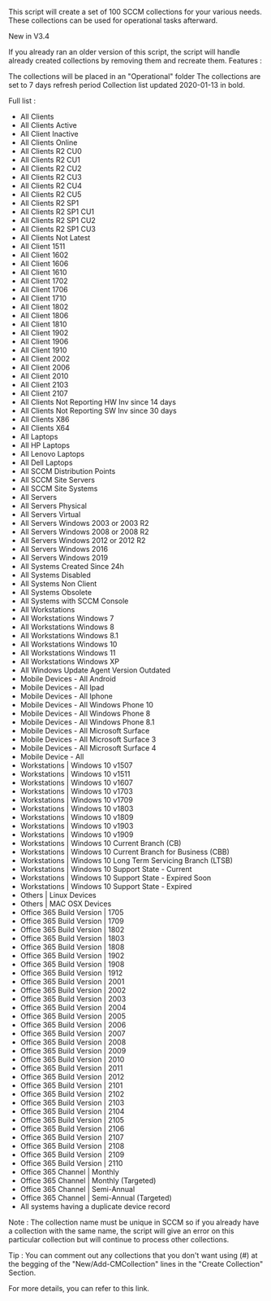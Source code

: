 This script will create a set of 100 SCCM collections for your various needs. These collections can be used for operational tasks afterward.

New in V3.4

If you already ran an older version of this script, the script will handle already created collections by removing them and recreate them.
Features :

The collections will be placed in an "Operational" folder
The collections are set to 7 days refresh period
Collection list updated 2020-01-13 in bold.

Full list :
- All Clients
- All Clients Active
- All Client Inactive
- All Clients Online
- All Clients R2 CU0
- All Clients R2 CU1
- All Clients R2 CU2
- All Clients R2 CU3
- All Clients R2 CU4
- All Clients R2 CU5
- All Clients R2 SP1
- All Clients R2 SP1 CU1
- All Clients R2 SP1 CU2
- All Clients R2 SP1 CU3
- All Clients Not Latest
- All Client 1511
- All Client 1602
- All Client 1606
- All Client 1610
- All Client 1702
- All Client 1706
- All Client 1710
- All Client 1802
- All Client 1806
- All Client 1810
- All Client 1902
- All Client 1906
- All Client 1910
- All Client 2002
- All Client 2006
- All Client 2010
- All Client 2103
- All Client 2107
- All Clients Not Reporting HW Inv since 14 days
- All Clients Not Reporting SW Inv since 30 days
- All Clients X86
- All Clients X64
- All Laptops
- All HP Laptops
- All Lenovo Laptops
- All Dell Laptops
- All SCCM Distribution Points
- All SCCM Site Servers
- All SCCM Site Systems
- All Servers
- All Servers Physical
- All Servers Virtual
- All Servers Windows 2003 or 2003 R2
- All Servers Windows 2008 or 2008 R2
- All Servers Windows 2012 or 2012 R2
- All Servers Windows 2016
- All Servers Windows 2019
- All Systems Created Since 24h
- All Systems Disabled
- All Systems Non Client
- All Systems Obsolete
- All Systems with SCCM Console
- All Workstations
- All Workstations Windows 7
- All Workstations Windows 8
- All Workstations Windows 8.1
- All Workstations Windows 10
- All Workstations Windows 11
- All Workstations Windows XP
- All Windows Update Agent Version Outdated
- Mobile Devices - All Android
- Mobile Devices - All Ipad
- Mobile Devices - All Iphone
- Mobile Devices - All Windows Phone 10
- Mobile Devices - All Windows Phone 8
- Mobile Devices - All Windows Phone 8.1
- Mobile Devices - All Microsoft Surface
- Mobile Devices - All Microsoft Surface 3
- Mobile Devices - All Microsoft Surface 4
- Mobile Device - All
- Workstations | Windows 10 v1507
- Workstations | Windows 10 v1511
- Workstations | Windows 10 v1607
- Workstations | Windows 10 v1703
- Workstations | Windows 10 v1709
- Workstations | Windows 10 v1803
- Workstations | Windows 10 v1809
- Workstations | Windows 10 v1903
- Workstations | Windows 10 v1909
- Workstations | Windows 10 Current Branch (CB)
- Workstations | Windows 10 Current Branch for Business (CBB)
- Workstations | Windows 10 Long Term Servicing Branch (LTSB)
- Workstations | Windows 10 Support State - Current
- Workstations | Windows 10 Support State - Expired Soon
- Workstations | Windows 10 Support State - Expired
- Others | Linux Devices
- Others | MAC OSX Devices
- Office 365 Build Version | 1705
- Office 365 Build Version | 1709
- Office 365 Build Version | 1802
- Office 365 Build Version | 1803
- Office 365 Build Version | 1808
- Office 365 Build Version | 1902
- Office 365 Build Version | 1908
- Office 365 Build Version | 1912
- Office 365 Build Version | 2001
- Office 365 Build Version | 2002
- Office 365 Build Version | 2003
- Office 365 Build Version | 2004
- Office 365 Build Version | 2005
- Office 365 Build Version | 2006
- Office 365 Build Version | 2007
- Office 365 Build Version | 2008
- Office 365 Build Version | 2009
- Office 365 Build Version | 2010
- Office 365 Build Version | 2011
- Office 365 Build Version | 2012
- Office 365 Build Version | 2101
- Office 365 Build Version | 2102
- Office 365 Build Version | 2103
- Office 365 Build Version | 2104
- Office 365 Build Version | 2105
- Office 365 Build Version | 2106
- Office 365 Build Version | 2107
- Office 365 Build Version | 2108
- Office 365 Build Version | 2109
- Office 365 Build Version | 2110
- Office 365 Channel | Monthly
- Office 365 Channel | Monthly (Targeted)
- Office 365 Channel | Semi-Annual
- Office 365 Channel | Semi-Annual (Targeted)
- All systems having a duplicate device record

Note : The collection name must be unique in SCCM so if you already have a collection with the same name, the script will give an error on this particular collection but will continue to process other collections.

Tip : You can comment out any collections that you don't want using (#) at the begging of the "New/Add-CMCollection" lines in the "Create Collection" Section.

For more details, you can refer to this link.
